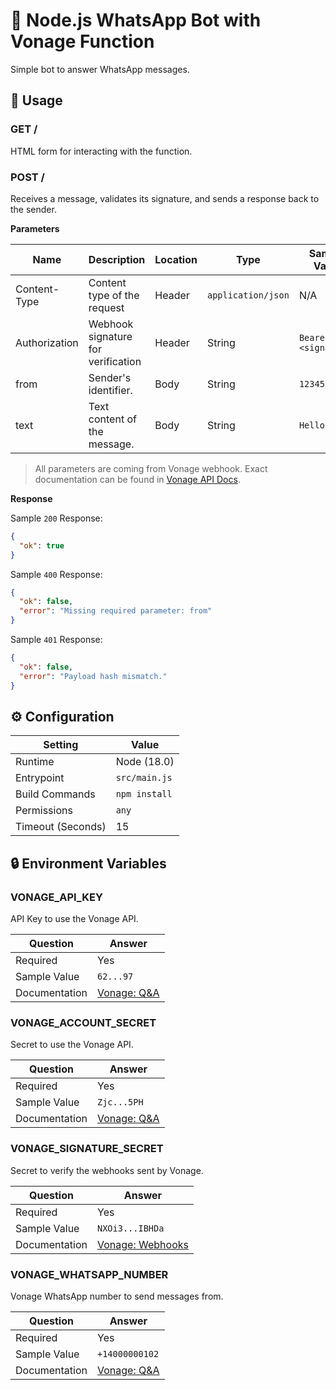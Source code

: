 # 💬 Node.js WhatsApp Bot with Vonage Function

Simple bot to answer WhatsApp messages.

## 🧰 Usage

### GET /

HTML form for interacting with the function.

### POST /

Receives a message, validates its signature, and sends a response back to the sender.

**Parameters**

| Name          | Description                        | Location | Type                | Sample Value         |
| ------------- | ---------------------------------- | -------- | ------------------- | -------------------- |
| Content-Type  | Content type of the request        | Header   | `application/json ` | N/A                  |
| Authorization | Webhook signature for verification | Header   | String              | `Bearer <signature>` |
| from          | Sender's identifier.               | Body     | String              | `12345`              |
| text          | Text content of the message.       | Body     | String              | `Hello!`             |

> All parameters are coming from Vonage webhook. Exact documentation can be found in [Vonage API Docs](https://developer.vonage.com/en/api/messages-olympus#inbound-message).

**Response**

Sample `200` Response:

```json
{
  "ok": true
}
```

Sample `400` Response:

```json
{
  "ok": false,
  "error": "Missing required parameter: from"
}
```

Sample `401` Response:

```json
{
  "ok": false,
  "error": "Payload hash mismatch."
}
```

## ⚙️ Configuration

| Setting           | Value         |
| ----------------- | ------------- |
| Runtime           | Node (18.0)   |
| Entrypoint        | `src/main.js` |
| Build Commands    | `npm install` |
| Permissions       | `any`         |
| Timeout (Seconds) | 15            |

## 🔒 Environment Variables

### VONAGE_API_KEY

API Key to use the Vonage API.

| Question      | Answer                                                                                                                   |
| ------------- | ------------------------------------------------------------------------------------------------------------------------ |
| Required      | Yes                                                                                                                      |
| Sample Value  | `62...97`                                                                                                                |
| Documentation | [Vonage: Q&A](https://api.support.vonage.com/hc/en-us/articles/204014493-How-do-I-find-my-Voice-API-key-and-API-secret-) |

### VONAGE_ACCOUNT_SECRET

Secret to use the Vonage API.

| Question      | Answer                                                                                                                   |
| ------------- | ------------------------------------------------------------------------------------------------------------------------ |
| Required      | Yes                                                                                                                      |
| Sample Value  | `Zjc...5PH`                                                                                                              |
| Documentation | [Vonage: Q&A](https://api.support.vonage.com/hc/en-us/articles/204014493-How-do-I-find-my-Voice-API-key-and-API-secret-) |

### VONAGE_SIGNATURE_SECRET

Secret to verify the webhooks sent by Vonage.

| Question      | Answer                                                                                                         |
| ------------- | -------------------------------------------------------------------------------------------------------------- |
| Required      | Yes                                                                                                            |
| Sample Value  | `NXOi3...IBHDa`                                                                                                |
| Documentation | [Vonage: Webhooks](https://developer.vonage.com/en/getting-started/concepts/webhooks#decoding-signed-webhooks) |

### VONAGE_WHATSAPP_NUMBER

Vonage WhatsApp number to send messages from.

| Question      | Answer                                                                                                                        |
| ------------- | ----------------------------------------------------------------------------------------------------------------------------- |
| Required      | Yes                                                                                                                           |
| Sample Value  | `+14000000102`                                                                                                                |
| Documentation | [Vonage: Q&A](https://api.support.vonage.com/hc/en-us/articles/4431993282580-Where-do-I-find-my-WhatsApp-Number-Certificate-) |
